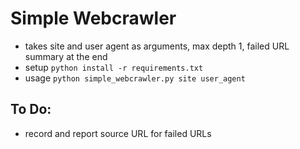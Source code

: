 # Simple Webcrawler
- takes site and user agent as arguments, max depth 1, failed URL summary at the end
- setup `python install -r requirements.txt`
- usage `python simple_webcrawler.py site user_agent` 

## To Do:
- record and report source URL for failed URLs